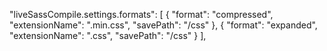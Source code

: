"liveSassCompile.settings.formats": [
    {
      "format": "compressed",
      "extensionName": ".min.css",
      "savePath": "/css"
    },
    {
      "format": "expanded",
      "extensionName": ".css",
      "savePath": "/css"
    }
  ],
